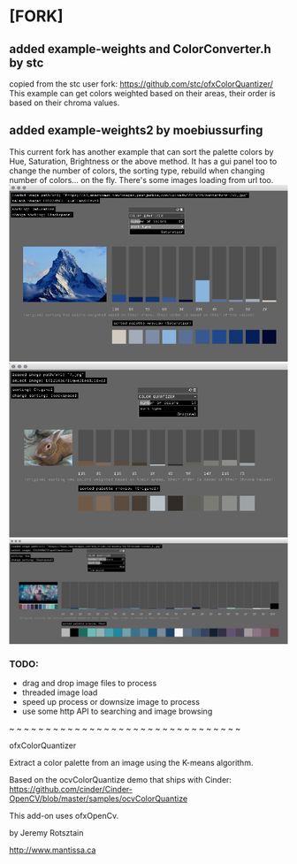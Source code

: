 # [FORK]

## added example-weights and ColorConverter.h by stc
copied from the stc user fork: https://github.com/stc/ofxColorQuantizer/
This example can get colors weighted based on their areas, their order is based on their chroma values.

## added example-weights2 by moebiussurfing
This current fork has another example that can sort the palette colors by Hue, Saturation, Brightness or the above method.
It has a gui panel too to change the number of colors, the sorting type, rebuild when changing number of colors... on the fly.
There's some images loading from url too.
![Alt text](/screenshots/screenshot1.png?raw=true "MoebiusSurfing")
![Alt text](/screenshots/screenshot2.png?raw=true "MoebiusSurfing")
![Alt text](/screenshots/screenshot3.png?raw=true "MoebiusSurfing")

### TODO:
- drag and drop image files to process
- threaded image load
- speed up process or downsize image to process 
- use some http API to searching and image browsing



~ ~ ~ ~ ~ ~ ~ ~ ~ ~ ~ ~ ~ ~ ~ ~ ~ ~ ~ ~ ~ ~ ~ ~ ~ ~ ~ ~ ~ ~ ~ ~ 

ofxColorQuantizer

Extract a color palette from an image using the K-means algorithm.

Based on the ocvColorQuantize demo that ships with Cinder:
https://github.com/cinder/Cinder-OpenCV/blob/master/samples/ocvColorQuantize

This add-on uses ofxOpenCv.

by Jeremy Rotsztain 

http://www.mantissa.ca
